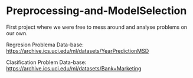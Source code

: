 # Preprocessing-and-ModelSelection
First project where we were free to mess around and analyse problems on our own.

Regresion Problema Data-base: https://archive.ics.uci.edu/ml/datasets/YearPredictionMSD

Clasification Problem Data-base: https://archive.ics.uci.edu/ml/datasets/Bank+Marketing
